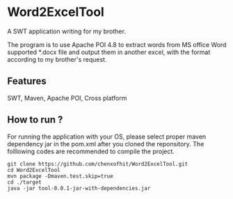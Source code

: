 # Word2ExcelTool
A SWT application writing for my brother.

The program is to use Apache POI 4.8 to extract words from MS office Word supported *.docx file and output them in  another excel,
with the format according to my brother's request.

## Features
SWT,  Maven, Apache  POI, Cross platform


## How to run ?

For running the application with your OS,  please select proper maven dependency jar in the pom.xml after you cloned the reponsitory. The folllowing codes are recommended to compile the project.

```shell
git clone https://github.com/chenxofhit/Word2ExcelTool.git
cd Word2ExcelTool
mvn package -Dmaven.test.skip=true
cd ./target
java -jar tool-0.0.1-jar-with-dependencies.jar
```
